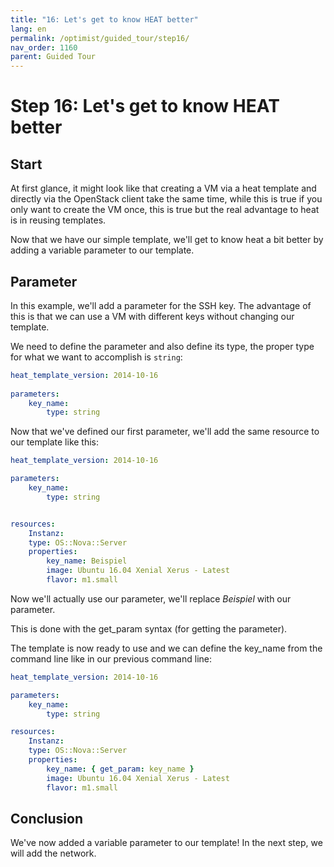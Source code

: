 ```yaml
---
title: "16: Let's get to know HEAT better"
lang: en
permalink: /optimist/guided_tour/step16/
nav_order: 1160
parent: Guided Tour
---
```


Step 16: Let's get to know HEAT better
=======================================

Start
-----

At first glance, it might look like that creating a VM via a heat template and
directly via the OpenStack client take the same time, while this is true if you
only want to create the VM once, this is true but the real advantage to heat is
in reusing templates.

Now that we have our simple template, we'll get to know heat a bit better by
adding a variable parameter to our template.

Parameter
---------

In this example, we'll add a parameter for the SSH key. The advantage of this
is that we can use a VM with different keys without changing our template.

We need to define the parameter and also define its type, the proper type for
what we want to accomplish is `string`:

```yaml
heat_template_version: 2014-10-16
 
parameters:
    key_name:
        type: string
```

Now that we've defined our first parameter, we'll add the same resource to
our template like this:

```yaml
heat_template_version: 2014-10-16

parameters:
    key_name:
        type: string


resources:
    Instanz:
    type: OS::Nova::Server
    properties:
        key_name: Beispiel
        image: Ubuntu 16.04 Xenial Xerus - Latest
        flavor: m1.small
```

Now we'll actually use our parameter, we'll replace *Beispiel* with
our parameter.

This is done with the get\_param syntax (for getting the parameter).

The template is now ready to use and we can define the key\_name from the
command line like in our previous command line:

```yaml
heat_template_version: 2014-10-16

parameters:
    key_name:
        type: string

resources:
    Instanz:
    type: OS::Nova::Server
    properties:
        key_name: { get_param: key_name }
        image: Ubuntu 16.04 Xenial Xerus - Latest
        flavor: m1.small
```

Conclusion
------------

We've now added a variable parameter to our template! In the next step, we will add the network.
